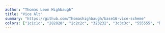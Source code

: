 ```yaml
---
author: "Thomas Leon Highbaugh"
title: "Vice Alt"
summary: "https://github.com/Thomashighbaugh/base16-vice-scheme"
colors: ["1c1c1c", "282828", "2c2c2c", "323232", "3c3c3c", "555555", "b6b6b6", "d1d1d1", "ff3d81", "F67544", "ffff73", "44ffdd", "00caff", "2fb1d4", "8265ff", "F83D80"]
---
```

